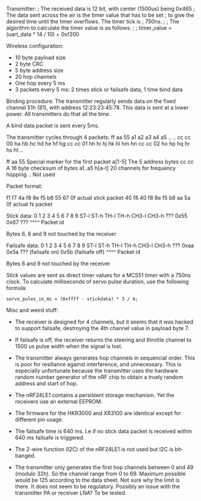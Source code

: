 Transmitter:
; The received data is 12 bit, with center (1500us) being 0x465
; The data sent across the air is the timer value that has to be set
; to give the desired time until the timer overflows. The timer tick is
; 750ns.
;
; The algorithm to calculate the timer value is as follows:
;
;   timer_value = (uart_data * 14 / 10) + 0xf200


Wireless configuration:

- 10 byte payload size
- 2 byte CRC
- 5 byte address size
- 20 hop channels
- One hop every 5 ms
- 3 packets every 5 ms: 2 times stick or failsafe data, 1 time bind data


Binding procedure:
The transmitter regularly sends data on the fixed channel 51h (81), with address
12:23:23:45:78.
This data is sent at a lower power. All transmitters do that all the time.

A bind data packet is sent every 5ms.

The transmitter cycles through 4 packets:
ff aa 55 a1 a2 a3 a4 a5 .. ..
cc cc 00 ha hb hc hd he hf hg
cc cc 01 hh hi hj hk hl hm hn
cc cc 02 ho hp hq hr hs ht ..

ff aa 55     Special marker for the first packet
a[1-5]       The 5 address bytes
cc cc        A 16 byte checksum of bytes a1..a5
h[a-t]       20 channels for frequency hopping
..           Not used





Packet format:

f1 f7 4a f8 8e f5 b8 55 67 0f     actual stick packet
40 f8 40 f8 8e f5 b8 aa 5a 0f     actual fs packet


Stick data:
    0     1     2     3     4     5     6    7    8    9
    ST-l  ST-h  TH-l  TH-h  CH3-l CH3-h ???  0x55 0x67 ???
                                             ^^^^
                                             Packet id

Bytes 6, 8 and 9 not touched by the receiver


Failsafe data:
    0     1     2     3     4     5     6    7    8    9
    ST-l  ST-h  TH-l  TH-h  CH3-l CH3-h ???  0xaa 0x5a ???   (failsafe on)
                                                  0x5b       (failsafe off)
                                             ^^^^
                                             Packet id

Bytes 6 and 9 not touched by the receiver


Stick values are sent as direct timer values for a MCS51 timer with a 750ns
clock. To calculate milliseconds of servo pulse duration, use the following
formula:

    servo_pules_in_ms = (0xffff - stickdata) * 3 / 4;



Misc and weird stuff:

- The receiver is designed for 4 channels, but it seems that it was hacked to
  support failsafe, destroying the 4th channel value in payload byte 7.

- If failsafe is off, the receiver returns the steering and throttle channel
  to 1500 us pulse width when the signal is lost.

- The transmitter always generates hop channels in sequencial order. This is
  poor for resiliance against interference, and unnecessary.
  This is especially unfortunate because the transmitter uses the hardware
  random number generator of the nRF chip to obtain a truely random address
  and start of hop.

- The nRF24LE1 contains a persistent storage mechanism. Yet the receivers use
  an external EEPROM.

- The firmware for the HKR3000 and XR3100 are identical except for different
  pin usage.

- The failsafe time is 640 ms. I.e if no stick data packet is received
  within 640 ms failsafe is triggered.

- The 2-wire function (I2C) of the nRF24LE1 is not used but I2C is bit-banged.

- The transmitter only generates the first hop channels between 0 and 49
  (modulo 32h). So the channel range from 0 to 69. Maximum possible would be
  125 according to the data sheet.
  Not sure why the limit is there. It does not seem to be regulatory.
  Possibly an issue with the transmitter PA or receiver LNA?
  To be tested.
